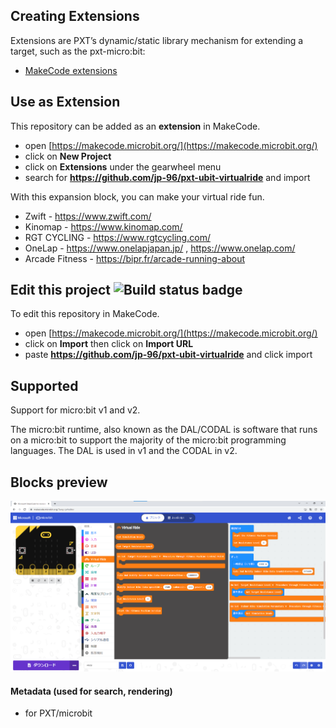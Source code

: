 
## Creating Extensions

Extensions are PXT’s dynamic/static library mechanism for extending a target, such as the pxt-micro:bit:

* [MakeCode extensions](https://makecode.com/extensions)

## Use as Extension

This repository can be added as an **extension** in MakeCode.

* open [https://makecode.microbit.org/](https://makecode.microbit.org/)
* click on **New Project**
* click on **Extensions** under the gearwheel menu
* search for **https://github.com/jp-96/pxt-ubit-virtualride** and import

With this expansion block, you can make your virtual ride fun.

* Zwift - https://www.zwift.com/
* Kinomap - https://www.kinomap.com/
* RGT CYCLING - https://www.rgtcycling.com/
* OneLap - https://www.onelapjapan.jp/ , https://www.onelap.com/
* Arcade Fitness - https://bipr.fr/arcade-running-about

## Edit this project ![Build status badge](https://github.com/jp-96/pxt-ubit-virtualride/workflows/MakeCode/badge.svg)

To edit this repository in MakeCode.

* open [https://makecode.microbit.org/](https://makecode.microbit.org/)
* click on **Import** then click on **Import URL**
* paste **https://github.com/jp-96/pxt-ubit-virtualride** and click import

## Supported

Support for micro:bit v1 and v2.

The micro:bit runtime, also known as the DAL/CODAL is software that runs on a micro:bit to support the majority of the micro:bit programming languages. The DAL is used in v1 and the CODAL in v2.

## Blocks preview

<!--
This image shows the blocks code from the last commit in master.
This image may take a few minutes to refresh.

![A rendered view of the blocks](https://github.com/jp-96/pxt-ubit-virtualride/raw/master/.github/makecode/blocks.png)
-->
![A rendered view of the blocks](https://github.com/jp-96/pxt-ubit-virtualride/raw/master/.github/statics/blocks.png)

#### Metadata (used for search, rendering)

* for PXT/microbit
<script src="https://makecode.com/gh-pages-embed.js"></script><script>makeCodeRender("{{ site.makecode.home_url }}", "{{ site.github.owner_name }}/{{ site.github.repository_name }}");</script>
